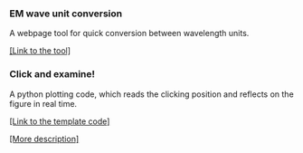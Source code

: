 ### EM wave unit conversion
A webpage tool for quick conversion between wavelength units.

<a href="tools_unit">[Link to the tool]</a>

### Click and examine!
A python plotting code, which reads the clicking position and reflects on the figure in real time.

<a href="https://github.com/idchiang/templates/blob/master/clicking/clicking.py" target="_blank">[Link to the template code]</a>

<a href="tools_click">[More description]</a>

